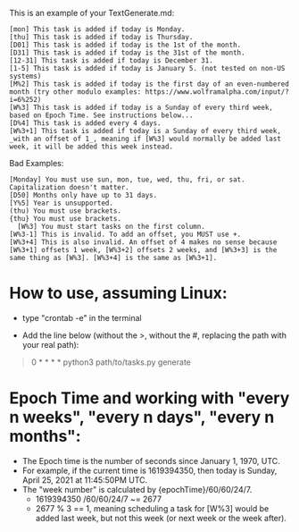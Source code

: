 This is an example of your TextGenerate.md:
```
[mon] This task is added if today is Monday.
[thu] This task is added if today is Thursday.
[D01] This task is added if today is the 1st of the month.
[D31] This task is added if today is the 31st of the month.
[12-31] This task is added if today is December 31.
[1-5] This task is added if today is January 5. (not tested on non-US systems)
[M%2] This task is added if today is the first day of an even-numbered month (try other modulo examples: https://www.wolframalpha.com/input/?i=6%252)
[W%3] This task is added if today is a Sunday of every third week, based on Epoch Time. See instructions below...
[D%4] This task is added every 4 days.
[W%3+1] This task is added if today is a Sunday of every third week, _with an offset of 1_, meaning if [W%3] would normally be added last week, it will be added this week instead.
```

Bad Examples:
```
[Monday] You must use sun, mon, tue, wed, thu, fri, or sat. Capitalization doesn't matter.
[D50] Months only have up to 31 days.
[Y%5] Year is unsupported.
(thu) You must use brackets.
{thu} You must use brackets.
  [W%3] You must start tasks on the first column.
[W%3-1] This is invalid. To add an offset, you MUST use +.
[W%3+4] This is also invalid. An offset of 4 makes no sense because [W%3+1] offsets 1 week, [W%3+2] offsets 2 weeks, and [W%3+3] is the same thing as [W%3]. [W%3+4] is the same as [W%3+1].
```

# How to use, assuming Linux:
- type "crontab -e" in the terminal

- Add the line below (without the >, without the #, replacing the path with your real path):
> 0 * * * * python3 path/to/tasks.py generate


# Epoch Time and working with "every n weeks", "every n days", "every n months":
- The Epoch time is the number of seconds since January 1, 1970, UTC.
- For example, if the current time is 1619394350, then today is Sunday, April 25, 2021 at 11:45:50PM UTC.
- The "week number" is calculated by {epochTime}/60/60/24/7.
    - 1619394350 /60/60/24/7 ~= 2677
    - 2677 % 3 == 1, meaning scheduling a task for [W%3] would be added last week, but not this week (or next week or the week after).